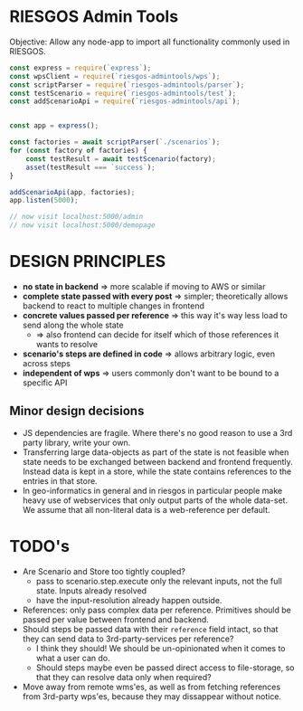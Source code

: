 # RIESGOS Admin Tools

Objective:
Allow any node-app to import all functionality commonly used in RIESGOS.

```js
const express = require(`express`);
const wpsClient = require(`riesgos-admintools/wps`);
const scriptParser = require(`riesgos-admintools/parser`);
const testScenario = require(`riesgos-admintools/test`);
const addScenarioApi = require(`riesgos-admintools/api`);


const app = express();

const factories = await scriptParser(`./scenarios`);
for (const factory of factories) {
    const testResult = await testScenario(factory);
    asset(testResult === `success`);
}

addScenarioApi(app, factories);
app.listen(5000);

// now visit localhost:5000/admin
// now visit localhost:5000/demopage
```

# DESIGN PRINCIPLES

- **no state in backend** => more scalable if moving to AWS or similar
- **complete state passed with every post** => simpler; theoretically allows backend to react to multiple changes in frontend
- **concrete values passed per reference** => this way it's way less load to send along the whole state
  - => also frontend can decide for itself which of those references it wants to resolve
- **scenario's steps are defined in code** => allows arbitrary logic, even across steps
- **independent of wps** => users commonly don't want to be bound to a specific API


## Minor design decisions
- JS dependencies are fragile. Where there's no good reason to use a 3rd party library, write your own.
- Transferring large data-objects as part of the state is not feasible when state needs to be exchanged between backend and frontend frequently. Instead data is kept in a store, while the state contains references to the entries in that store.
- In geo-informatics in general and in riesgos in particular people make heavy use of webservices that only output parts of the whole data-set. We assume that all non-literal data is a web-reference per default. 

# TODO's

- Are Scenario and Store too tightly coupled?
  - pass to scenario.step.execute only the relevant inputs, not the full state. Inputs already resolved
  - have the input-resolution already happen outside.
- References: only pass complex data per reference. Primitives should be passed per value between frontend and backend.
- Should steps be passed data with their `reference` field intact, so that they can send data to 3rd-party-services per reference?
  - I think they should! We should be un-opinionated when it comes to what a user can do.
  - Should steps maybe even be passed direct access to file-storage, so that they can resolve data only when required?
- Move away from remote wms'es, as well as from fetching references from 3rd-party wps'es, because they may dissappear without notice.